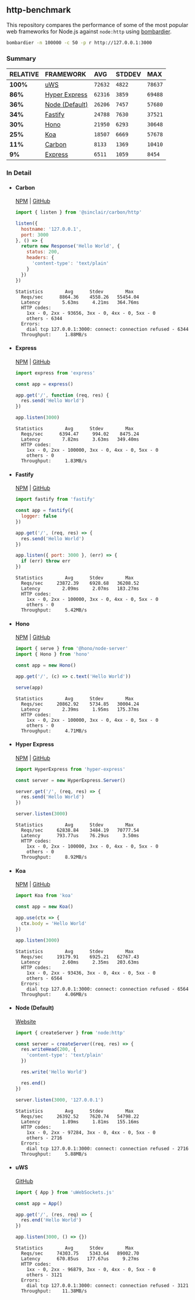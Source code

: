 ## http-benchmark

This repository compares the performance of some of the most popular web frameworks for Node.js against `node:http` using [bombardier](https://github.com/codesenberg/bombardier).

```bash
bombardier -n 100000 -c 50 -p r http://127.0.0.1:3000
```

### Summary

| RELATIVE | FRAMEWORK | AVG | STDDEV | MAX |
| :--- | :--- | :--- | :--- | :--- |
| **100%** | [uWS](#uws) | `72632` | `4822` | `78637` |
| **86%** | [Hyper Express](#hyper-express) | `62316` | `3859` | `69488` |
| **36%** | [Node (Default)](#node-default) | `26206` | `7457` | `57680` |
| **34%** | [Fastify](#fastify) | `24788` | `7630` | `37521` |
| **30%** | [Hono](#hono) | `21950` | `6293` | `30648` |
| **25%** | [Koa](#koa) | `18507` | `6669` | `57678` |
| **11%** | [Carbon](#carbon) | `8133` | `1369` | `10410` |
| **9%** | [Express](#express) | `6511` | `1059` | `8454` |


### In Detail

- #### Carbon
  [NPM](https://npmjs.com/@sinclair/carbon) | [GitHub](https://github.com/sinclairzx81/carbon)
  ```js
  import { listen } from '@sinclair/carbon/http'

  listen({
    hostname: '127.0.0.1',
    port: 3000
  }, () => {
    return new Response('Hello World', {
      status: 200,
      headers: {
        'content-type': 'text/plain'
      }
    })
  })
  ```

  ```
  Statistics        Avg      Stdev        Max
    Reqs/sec      8864.36    4558.26   55454.04
    Latency        5.63ms     4.21ms   364.76ms
    HTTP codes:
      1xx - 0, 2xx - 93656, 3xx - 0, 4xx - 0, 5xx - 0
      others - 6344
    Errors:
      dial tcp 127.0.0.1:3000: connect: connection refused - 6344
    Throughput:     1.88MB/s
  ```

- #### Express
  [NPM](https://npmjs.com/express) | [GitHub](https://github.com/expressjs/express)
  ```js
  import express from 'express'

  const app = express()

  app.get('/', function (req, res) {
    res.send('Hello World')
  })

  app.listen(3000)
  ```

  ```
  Statistics        Avg      Stdev        Max
    Reqs/sec      6394.47     994.02    8475.24
    Latency        7.82ms     3.63ms   349.40ms
    HTTP codes:
      1xx - 0, 2xx - 100000, 3xx - 0, 4xx - 0, 5xx - 0
      others - 0
    Throughput:     1.83MB/s
  ```

- #### Fastify
  [NPM](https://npmjs.com/fastify) | [GitHub](https://github.com/fastify/fastify)
  ```js
  import fastify from 'fastify'

  const app = fastify({
    logger: false
  })

  app.get('/', (req, res) => {
    res.send('Hello World')
  })

  app.listen({ port: 3000 }, (err) => {
    if (err) throw err
  })
  ```

  ```
  Statistics        Avg      Stdev        Max
    Reqs/sec     23872.39    6928.68   36208.52
    Latency        2.09ms     2.07ms   183.27ms
    HTTP codes:
      1xx - 0, 2xx - 100000, 3xx - 0, 4xx - 0, 5xx - 0
      others - 0
    Throughput:     5.42MB/s
  ```

- #### Hono
  [NPM](https://npmjs.com/hono) | [GitHub](https://github.com/honojs/hono)
  ```js
  import { serve } from '@hono/node-server'
  import { Hono } from 'hono'

  const app = new Hono()

  app.get('/', (c) => c.text('Hello World'))

  serve(app)
  ```

  ```
  Statistics        Avg      Stdev        Max
    Reqs/sec     20862.92    5734.85   30004.24
    Latency        2.39ms     1.95ms   175.37ms
    HTTP codes:
      1xx - 0, 2xx - 100000, 3xx - 0, 4xx - 0, 5xx - 0
      others - 0
    Throughput:     4.71MB/s
  ```

- #### Hyper Express
  [NPM](https://npmjs.com/hyper-express) | [GitHub](https://github.com/kartikk221/hyper-express)
  ```js
  import HyperExpress from 'hyper-express'

  const server = new HyperExpress.Server()

  server.get('/', (req, res) => {
    res.send('Hello World')
  })

  server.listen(3000)
  ```

  ```
  Statistics        Avg      Stdev        Max
    Reqs/sec     62838.84    3484.19   70777.54
    Latency      793.77us    76.29us     3.50ms
    HTTP codes:
      1xx - 0, 2xx - 100000, 3xx - 0, 4xx - 0, 5xx - 0
      others - 0
    Throughput:     8.92MB/s
  ```

- #### Koa
  [NPM](https://npmjs.com/koa) | [GitHub](https://github.com/koajs/koa)
  ```js
  import Koa from 'koa'

  const app = new Koa()

  app.use(ctx => {
    ctx.body = 'Hello World'
  })

  app.listen(3000)
  ```

  ```
  Statistics        Avg      Stdev        Max
    Reqs/sec     19179.91    6925.21   62767.43
    Latency        2.60ms     2.35ms   203.63ms
    HTTP codes:
      1xx - 0, 2xx - 93436, 3xx - 0, 4xx - 0, 5xx - 0
      others - 6564
    Errors:
      dial tcp 127.0.0.1:3000: connect: connection refused - 6564
    Throughput:     4.06MB/s
  ```

- #### Node (Default)
  [Website](https://nodejs.org/api/http.html)
  ```js
  import { createServer } from 'node:http'

  const server = createServer((req, res) => {
    res.writeHead(200, {
      'content-type': 'text/plain'
    })

    res.write('Hello World')

    res.end()
  })

  server.listen(3000, '127.0.0.1')
  ```

  ```
  Statistics        Avg      Stdev        Max
    Reqs/sec     26392.52    7620.74   54798.22
    Latency        1.89ms     1.81ms   155.16ms
    HTTP codes:
      1xx - 0, 2xx - 97284, 3xx - 0, 4xx - 0, 5xx - 0
      others - 2716
    Errors:
      dial tcp 127.0.0.1:3000: connect: connection refused - 2716
    Throughput:     5.88MB/s
  ```

- #### uWS
  [GitHub](https://github.com/uNetworking/uWebSockets.js)
  ```js
  import { App } from 'uWebSockets.js'

  const app = App()

  app.get('/', (res, req) => {
    res.end('Hello World')
  })

  app.listen(3000, () => {})
  ```

  ```
  Statistics        Avg      Stdev        Max
    Reqs/sec     74303.75    5343.64   89002.70
    Latency      670.85us   177.67us     9.27ms
    HTTP codes:
      1xx - 0, 2xx - 96879, 3xx - 0, 4xx - 0, 5xx - 0
      others - 3121
    Errors:
      dial tcp 127.0.0.1:3000: connect: connection refused - 3121
    Throughput:    11.38MB/s
  ```


